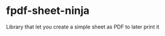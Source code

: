 fpdf-sheet-ninja
================

Library that let you create a simple sheet as PDF to later print it